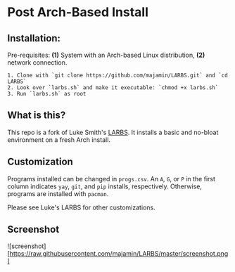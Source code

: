 # Post Arch-Based Install

## Installation:

Pre-requisites: **(1)** System with an Arch-based Linux distribution, **(2)** network connection.

	1. Clone with `git clone https://github.com/majamin/LARBS.git` and `cd LARBS`
	2. Look over `larbs.sh` and make it executable: `chmod +x larbs.sh`
	3. Run `larbs.sh` as root

## What is this?

This repo is a fork of Luke Smith's [LARBS](https://github.com/LukeSmithxyz/LARBS.git).
It installs a basic and no-bloat environment on a fresh Arch install.

## Customization

Programs installed can be changed in `progs.csv`.
An `A`, `G`, or `P` in the first column indicates `yay`, `git`, and `pip` installs, respectively.
Otherwise, programs are installed with `pacman`.

Please see Luke's LARBS for other customizations.

## Screenshot

![screenshot][https://raw.githubusercontent.com/majamin/LARBS/master/screenshot.png]
